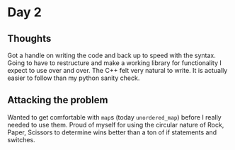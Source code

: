 # Day 2
## Thoughts
Got a handle on writing the code and back up to speed with the syntax.
Going to have to restructure and make a working library for functionality I expect to use over and over.
The C++ felt very natural to write. It is actually easier to follow than my python sanity check.
## Attacking the problem
Wanted to get comfortable with `map`s (today `unordered_map`) before I really needed to use them.
Proud of myself for using the circular nature of Rock, Paper, Scissors to determine wins better than 
a ton of if statements and switches.